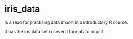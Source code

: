 # iris_data

Is a repo for practising data import in a introductory R course.

It has the iris data set in several formats to import.
